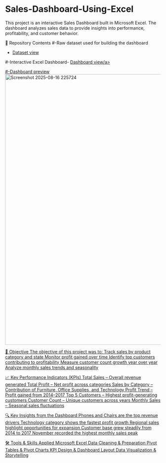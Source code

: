 # Sales-Dashboard-Using-Excel
 This project is an interactive Sales Dashboard built in Microsoft Excel. The dashboard analyzes sales data to provide insights into performance, profitability, and customer behavior.
 
 📂 Repository Contents
#-Raw dataset used for building the dashboard
- <a href="https://github.com/sanketphate/Sales-Dashboard-Using-Excel/blob/main/salesdata%20(1).xlsx"> Dataset view</a>

#-Interactive Excel Dashboard- <a href="https://github.com/sanketphate/Sales-Dashboard-Using-Excel/blob/main/Screenshot%202025-08-16%20225724.png"> Dashboard view/a>

#-Dashboard preview <img width="1484" height="876" alt="Screenshot 2025-08-16 225724" src="https://github.com/user-attachments/assets/6cf10a02-221c-4626-bf75-9409ac68a2e0" />

🎯 Objective
The objective of this project was to:
Track sales by product category and state
Monitor profit gained over time
Identify top customers contributing to profitability
Measure customer count growth year over year
Analyze monthly sales trends and seasonality

📈 Key Performance Indicators (KPIs)
Total Sales – Overall revenue generated
Total Profit – Net profit across categories
Sales by Category – Contribution of Furniture, Office Supplies, and Technology
Profit Trend – Profit gained from 2014–2017
Top 5 Customers – Highest profit-generating customers
Customer Count – Unique customers across years
Monthly Sales – Seasonal sales fluctuations

🔍 Key Insights from the Dashboard
Phones and Chairs are the top revenue drivers
Technology category shows the fastest profit growth
Regional sales highlight opportunities for expansion
Customer base grew steadily from 2014 to 2017
November recorded the highest monthly sales peak

🛠️ Tools & Skills Applied
Microsoft Excel
Data Cleaning & Preparation
Pivot Tables & Pivot Charts
KPI Design & Dashboard Layout
Data Visualization & Storytelling
